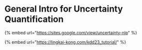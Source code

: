 # General Intro for Uncertainty Quantification

{% embed url="https://sites.google.com/view/uncertainty-nlp" %}

{% embed url="https://lingkai-kong.com/kdd23_tutorial/" %}
